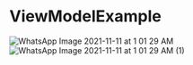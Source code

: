 # ViewModelExample
![WhatsApp Image 2021-11-11 at 1 01 29 AM](https://user-images.githubusercontent.com/76066630/141185185-c7adf64d-de3f-4405-8efb-dabf68c26eec.jpeg)
![WhatsApp Image 2021-11-11 at 1 01 29 AM (1)](https://user-images.githubusercontent.com/76066630/141185202-40a6a77f-5fe0-4776-bf93-23ec46fe0d3c.jpeg)
